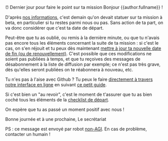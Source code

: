 ⏰ Dernier jour pour faire le point sur ta mission
Bonjour {{author.fullname}} !

D'après [nos informations](https://beta.gouv.fr/communaute/), c'est demain qu'on devait statuer sur ta mission à beta, en particulier si tu restes parmi nous ou pas. Sans action de ta part, on va donc considérer que c'est ta date de départ.

Peut-être que tu as oublié, ou remis à la dernière minute, ou que tu n'avais pas encore tous les éléments concernant la suite de ta mission : si c'est le cas, on s'en réjouit et tu peux dès maintenant [mettre à jour ta nouvelle date de fin (ou de renouvellement)](https://github.com/betagouv/beta.gouv.fr/edit/master/content/_authors/{{author.id}}.md). C'est possible que ces modifications ne soient pas publiées à temps, et que tu reçoives des messages de désabonnement à la liste de diffusion par exemple; ce n'est pas très grave, dès qu'elles seront publiées on te réabonnera à nouveau, etc.

Tu n'es pas à l'aise avec Github ? Tu peux le faire [directement à travers notre interface en ligne](https://beta.gouv.fr/admin/#/collections/authors/entries/{{author.id}}) en suivant [ce petit guide](https://pad.incubateur.net/xAj0p9RKTPW00RUGJHtbyA).

Si c'est bien un "au revoir", c'est le moment de t'assurer que tu as bien coché tous les éléments de la [checklist de départ](https://github.com/betagouv/beta.gouv.fr/wiki/Au-revoir).

On espère que tu as passé un moment positif avec nous !

Bonne journée et à une prochaine,
Le secrétariat

PS : ce message est envoyé par robot [non-AGI](https://en.wikipedia.org/wiki/Artificial_general_intelligence). En cas de problème, contacter un humain !
